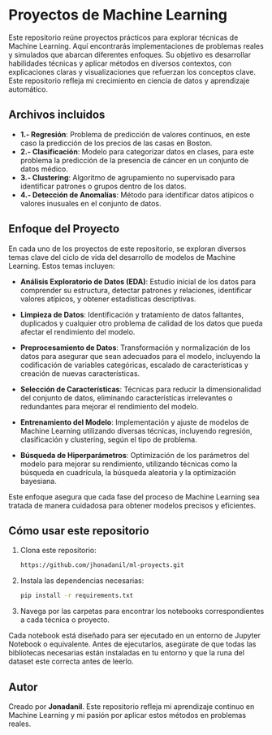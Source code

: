 # Proyectos de Machine Learning

Este repositorio reúne proyectos prácticos para explorar técnicas de Machine Learning. Aquí encontrarás implementaciones de problemas reales y simulados que abarcan diferentes enfoques. Su objetivo es desarrollar habilidades técnicas y aplicar métodos en diversos contextos, con explicaciones claras y visualizaciones que refuerzan los conceptos clave. Este repositorio refleja mi crecimiento en ciencia de datos y aprendizaje automático.

## Archivos incluidos

- **1.- Regresión**: Problema de predicción de valores continuos, en este caso la predicción de los precios de las casas en Boston.
- **2.- Clasificación**: Modelo para categorizar datos en clases, para este problema la predicción de la presencia de cáncer en un conjunto de datos médico.
- **3.- Clustering**: Algoritmo de agrupamiento no supervisado para identificar patrones o grupos dentro de los datos.
- **4.- Detección de Anomalías**: Método para identificar datos atípicos o valores inusuales en el conjunto de datos.


## Enfoque del Proyecto

En cada uno de los proyectos de este repositorio, se exploran diversos temas clave del ciclo de vida del desarrollo de modelos de Machine Learning. Estos temas incluyen:

- **Análisis Exploratorio de Datos (EDA)**: Estudio inicial de los datos para comprender su estructura, detectar patrones y relaciones, identificar valores atípicos, y obtener estadísticas descriptivas.
  
- **Limpieza de Datos**: Identificación y tratamiento de datos faltantes, duplicados y cualquier otro problema de calidad de los datos que pueda afectar el rendimiento del modelo.

- **Preprocesamiento de Datos**: Transformación y normalización de los datos para asegurar que sean adecuados para el modelo, incluyendo la codificación de variables categóricas, escalado de características y creación de nuevas características.

- **Selección de Características**: Técnicas para reducir la dimensionalidad del conjunto de datos, eliminando características irrelevantes o redundantes para mejorar el rendimiento del modelo.

- **Entrenamiento del Modelo**: Implementación y ajuste de modelos de Machine Learning utilizando diversas técnicas, incluyendo regresión, clasificación y clustering, según el tipo de problema.

- **Búsqueda de Hiperparámetros**: Optimización de los parámetros del modelo para mejorar su rendimiento, utilizando técnicas como la búsqueda en cuadrícula, la búsqueda aleatoria y la optimización bayesiana.

Este enfoque asegura que cada fase del proceso de Machine Learning sea tratada de manera cuidadosa para obtener modelos precisos y eficientes.


## Cómo usar este repositorio

1. Clona este repositorio:
   ```bash
   https://github.com/jhonadanil/ml-proyects.git
   ```
2. Instala las dependencias necesarias:
   ```bash
   pip install -r requirements.txt
   ```
3. Navega por las carpetas para encontrar los notebooks correspondientes a cada técnica o proyecto.

Cada notebook está diseñado para ser ejecutado en un entorno de Jupyter Notebook o equivalente. Antes de ejecutarlos, asegúrate de que todas las bibliotecas necesarias están instaladas en tu entorno y que la runa del dataset este correcta antes de leerlo.

## Autor

Creado por **Jonadanil**. Este repositorio refleja mi aprendizaje continuo en Machine Learning y mi pasión por aplicar estos métodos en problemas reales.



